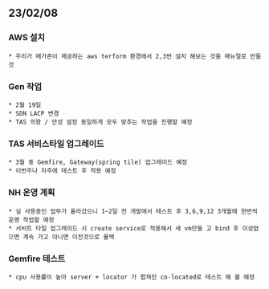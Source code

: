 ## 23/02/08

### AWS 설치
```
* 우리가 메가존이 제공하는 aws terform 환경에서 2,3번 설치 해보는 것을 매뉴얼로 만들것
```

### Gen 작업
```
* 2월 19일
* SDN LACP 변경
* TAS 의왕 / 안성 설정 동일하게 모두 맞추는 작업을 진행할 예정
```

### TAS 서비스타일 업그레이드
```
* 3월 중 Gemfire, Gateway(spring tile) 업그레이드 예정
* 이번주나 차주에 테스트 후 적용 예정
```

### NH 운영 계획
```
* 실 사용중인 업무가 올라갔으니 1~2달 전 개발에서 테스트 후 3,6,9,12 3개월에 한번씩 운영 작업할 예정
* 서비트 타일 업그레이드 시 create service로 적용해서 새 vm만들 고 bind 후 이상없으면 계속 가고 아니면 이전것으로 롤백
```

### Gemfire 테스트
```
* cpu 사용률이 높아 server + locator 가 합쳐진 co-located로 테스트 해 볼 예정
```
